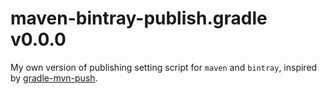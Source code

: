 # maven-bintray-publish.gradle v0.0.0

My own version of publishing setting script for `maven` and `bintray`, inspired by [gradle-mvn-push](https://github.com/chrisbanes/gradle-mvn-push).

